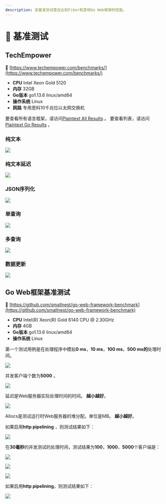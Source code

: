 ```yaml
---
description: 该基准测试意在比较Fiber和其他Go Web框架的性能。
---
```


# 🤖 基准测试

## TechEmpower

🔗 [https://www.techempower.com/benchmarks/](https://www.techempower.com/benchmarks/)

* **CPU** Intel Xeon Gold 5120
* **内存** 32GB
* **Go版本** go1.13.6 linux/amd64
* **操作系统** Linux
* **网路** 专用思科10千兆位以太网交换机

要查看所有语言框架，请访问[Plaintext All Results](https://www.techempower.com/benchmarks/#section=test&runid=350f0783-cc9b-4259-9831-28987799782a&hw=ph&test=plaintext) 。
要查看列表，请访问[Plaintext Go Results](https://www.techempower.com/benchmarks/#section=test&runid=350f0783-cc9b-4259-9831-28987799782a&hw=ph&test=plaintext&l=zijocf-1r) 。

### 纯文本

![](https://raw.githubusercontent.com/gofiber/docs/master/.gitbook/assets/techempower-plaintext.png)

### 纯文本延迟

![](https://raw.githubusercontent.com/gofiber/docs/master/.gitbook/assets/techempower-plaintext-latency.png)

### JSON序列化

![](https://raw.githubusercontent.com/gofiber/docs/master/.gitbook/assets/techempower-json.png)

### 单查询

![](https://raw.githubusercontent.com/gofiber/docs/master/.gitbook/assets/techempower-single-query.png)

### 多查询

![](https://raw.githubusercontent.com/gofiber/docs/master/.gitbook/assets/techempower-multiple-queries.png)

### 数据更新

![](https://raw.githubusercontent.com/gofiber/docs/master/.gitbook/assets/techempower-updates.png)

## Go Web框架基准测试

🔗 [https://github.com/smallnest/go-web-framework-benchmark](https://github.com/smallnest/go-web-framework-benchmark)

* **CPU** Intel\(R\) Xeon\(R\) Gold 6140 CPU @ 2.30GHz
* **内存** 4GB
* **Go版本** go1.13.6 linux/amd64
* **操作系统** Linux

第一个测试用例是在处理程序中模拟**0 ms**，**10 ms**，**100 ms**，**500 ms的**处理时间。

![](https://raw.githubusercontent.com/gofiber/docs/master/.gitbook/assets/benchmark.png)

并发客户端个数为**5000** 。

![](https://raw.githubusercontent.com/gofiber/docs/master/.gitbook/assets/benchmark_latency.png)

延迟是Web服务器实际处理时间的时间。 **越小越好**。

![](https://raw.githubusercontent.com/gofiber/docs/master/.gitbook/assets/benchmark_alloc.png)

Allocs是测试运行时Web服务器的堆分配。单位是MB。 **越小越好**。

如果启用**http pipelining** ，则测试结果如下：

![](https://raw.githubusercontent.com/gofiber/docs/master/.gitbook/assets/benchmark-pipeline.png)

在**30毫秒**的并发测试的处理时间，测试结果为**100**，**1000**，**5000**个客户端是：

![](https://raw.githubusercontent.com/gofiber/docs/master/.gitbook/assets/concurrency.png)

![](https://raw.githubusercontent.com/gofiber/docs/master/.gitbook/assets/concurrency_latency.png)

![](https://raw.githubusercontent.com/gofiber/docs/master/.gitbook/assets/concurrency_alloc.png)

如果启用**http pipelining**，则测试结果如下：

![](https://raw.githubusercontent.com/gofiber/docs/master/.gitbook/assets/concurrency-pipeline.png)
